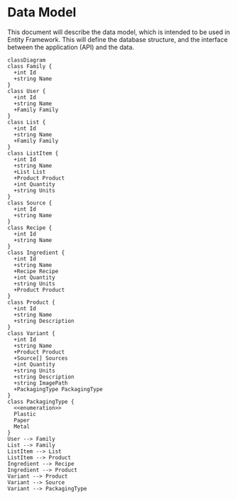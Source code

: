 # Data Model

This document will describe the data model, which is intended to be used in Entity Framework. This will define the database structure, and the interface between the application (API) and the data.

```mermaid
classDiagram
class Family {
  +int Id
  +string Name
}
class User {
  +int Id
  +string Name
  +Family Family
}
class List {
  +int Id
  +string Name
  +Family Family
}
class ListItem {
  +int Id
  +string Name
  +List List
  +Product Product
  +int Quantity
  +string Units
}
class Source {
  +int Id
  +string Name
}
class Recipe {
  +int Id
  +string Name
}
class Ingredient {
  +int Id
  +string Name
  +Recipe Recipe
  +int Quantity
  +string Units
  +Product Product
}
class Product {
  +int Id
  +string Name
  +string Description
}
class Variant {
  +int Id
  +string Name
  +Product Product
  +Source[] Sources
  +int Quantity
  +string Units
  +string Description
  +string ImagePath
  +PackagingType PackagingType
}
class PackagingType {
  <<enumeration>>
  Plastic
  Paper
  Metal
}
User --> Family
List --> Family
ListItem --> List
ListItem --> Product
Ingredient --> Recipe
Ingredient --> Product
Variant --> Product
Variant --> Source
Variant --> PackagingType
```
